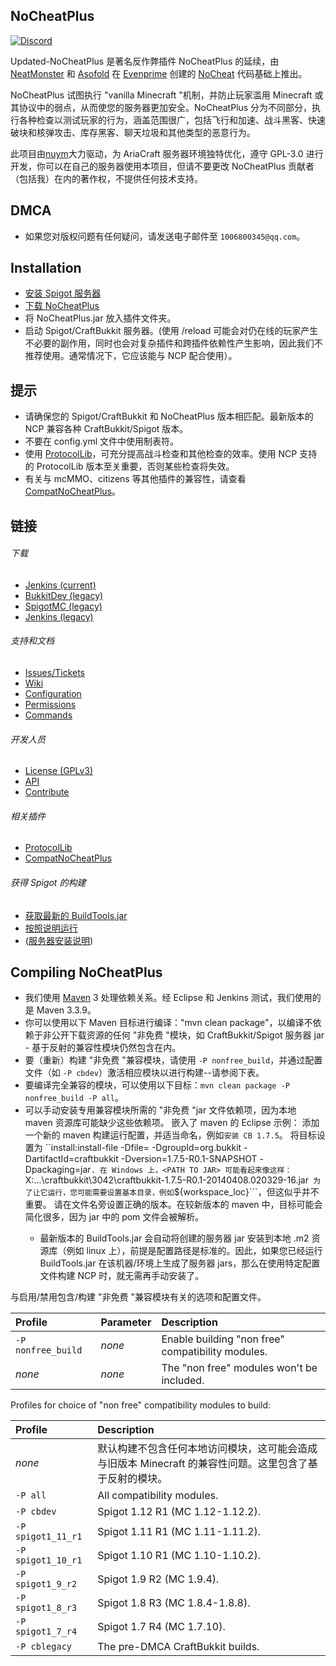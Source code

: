 
NoCheatPlus
---------
[![Discord](https://img.shields.io/discord/598285007496151098?label=discord&logo=discord)](https://discord.gg/NASKHYc)

Updated-NoCheatPlus 是著名反作弊插件 NoCheatPlus 的延续，由 [NeatMonster](https://github.com/NeatMonster) 和 [Asofold](https://github.com/asofold) 在 [Evenprime](https://github.com/Evenprime) 创建的 [NoCheat](https://github.com/md-5/NoCheat) 代码基础上推出。

NoCheatPlus 试图执行 "vanilla Minecraft "机制，并防止玩家滥用 Minecraft 或其协议中的弱点，从而使您的服务器更加安全。NoCheatPlus 分为不同部分，执行各种检查以测试玩家的行为，涵盖范围很广，包括飞行和加速、战斗黑客、快速破块和核弹攻击、库存黑客、聊天垃圾和其他类型的恶意行为。

此项目由[nuym](https//github.com/nuym)大力驱动，为 AriaCraft 服务器环境独特优化，遵守 GPL-3.0 进行开发，你可以在自己的服务器使用本项目，但请不要更改 NoCheatPlus 贡献者（包括我）在内的著作权，不提供任何技术支持。


DMCA
---------
* 如果您对版权问题有任何疑问，请发送电子邮件至 `1006800345@qq.com`。

Installation
---------
* [安装 Spigot 服务器](https://github.com/Updated-NoCheatPlus/NoCheatPlus/#obtain-a-build-of-spigot)
* [下载 NoCheatPlus](https://github.com/Updated-NoCheatPlus/NoCheatPlus/#download)
* 将 NoCheatPlus.jar 放入插件文件夹。
* 启动 Spigot/CraftBukkit 服务器。(使用 /reload 可能会对仍在线的玩家产生不必要的副作用，同时也会对复杂插件和跨插件依赖性产生影响，因此我们不推荐使用。通常情况下，它应该能与 NCP 配合使用）。

提示
---------
* 请确保您的 Spigot/CraftBukkit 和 NoCheatPlus 版本相匹配。最新版本的 NCP 兼容各种 CraftBukkit/Spigot 版本。
* 不要在 config.yml 文件中使用制表符。
* 使用 [ProtocolLib](https://www.spigotmc.org/resources/protocollib.1997/)，可充分提高战斗检查和其他检查的效率。使用 NCP 支持的 ProtocolLib 版本至关重要，否则某些检查将失效。
* 有关与 mcMMO、citizens 等其他插件的兼容性，请查看 [CompatNoCheatPlus](https://github.com/Updated-NoCheatPlus/CompatNoCheatPlus)。

链接
---------

###### 下载
* [Jenkins (current)](https://ci.codemc.io/job/Updated-NoCheatPlus/job/Updated-NoCheatPlus/)
* [BukkitDev (legacy)](https://dev.bukkit.org/projects/nocheatplus/files/)
* [SpigotMC (legacy)](https://www.spigotmc.org/resources/nocheatplus2015-07-25.26/updates)
* [Jenkins (legacy)](https://ci.md-5.net/job/NoCheatPlus/)

###### 支持和文档
* [Issues/Tickets](https://github.com/Updated-NoCheatPlus/NoCheatPlus/issues)
* [Wiki](https://github.com/Updated-NoCheatPlus/Docs)
* [Configuration](https://github.com/Updated-NoCheatPlus/Docs#configuration)
* [Permissions](https://github.com/Updated-NoCheatPlus/Docs/blob/master/Settings/Permissions.md)
* [Commands](https://github.com/Updated-NoCheatPlus/Docs/blob/master/Settings/Commands.md)

###### 开发人员
* [License (GPLv3)](https://github.com/Updated-NoCheatPlus/NoCheatPlus/blob/master/LICENSE.txt)
* [API](https://github.com/Updated-NoCheatPlus/Docs/blob/master/Development/API.md)
* [Contribute](https://github.com/Updated-NoCheatPlus/NoCheatPlus/blob/master/CONTRIBUTING.md)

###### 相关插件
* [ProtocolLib](https://www.spigotmc.org/resources/protocollib.1997/)
* [CompatNoCheatPlus](https://dev.bukkit.org/projects/compatnocheatplus-cncp/)

###### 获得 Spigot 的构建
* [获取最新的 BuildTools.jar](https://hub.spigotmc.org/jenkins/job/BuildTools/)
* [按照说明运行](https://www.spigotmc.org/wiki/buildtools/)
* ([服务器安装说明](https://www.spigotmc.org/wiki/spigot-installation/))

Compiling NoCheatPlus
---------
* 我们使用 [Maven](http://maven.apache.org/download.cgi) 3 处理依赖关系。经 Eclipse 和 Jenkins 测试，我们使用的是 Maven 3.3.9。
* 你可以使用以下 Maven 目标进行编译："mvn clean package"，以编译不依赖于非公开下载资源的任何 "非免费 "模块，如 CraftBukkit/Spigot 服务器 jar - 基于反射的兼容性模块仍然包含在内。
* 要（重新）构建 "非免费 "兼容模块，请使用 `-P nonfree_build`，并通过配置文件（如 `-P cbdev`）激活相应模块以进行构建--请参阅下表。
* 要编译完全兼容的模块，可以使用以下目标：`mvn clean package -P nonfree_build -P all`。
* 可以手动安装专用兼容模块所需的 "非免费 "jar 文件依赖项，因为本地 maven 资源库可能缺少这些依赖项。
嵌入了 maven 的 Eclipse 示例：
添加一个新的 maven 构建运行配置，并适当命名，例如```安装 CB 1.7.5```。
将目标设置为 ``install:install-file -Dfile=<PATH TO JAR> -DgroupId=org.bukkit -DartifactId=craftbukkit -Dversion=1.7.5-R0.1-SNAPSHOT -Dpackaging=jar```.
在 Windows 上，<PATH TO JAR> 可能看起来像这样：  ```X:\...\craftbukkit\3042\craftbukkit-1.7.5-R0.1-20140408.020329-16.jar```
为了让它运行，您可能需要设置基本目录，例如```${workspace_loc}```，但这似乎并不重要。
请在文件名旁设置正确的版本。在较新版本的 maven 中，目标可能会简化很多，因为 jar 中的 pom 文件会被解析。
  * 最新版本的 BuildTools.jar 会自动将创建的服务器 jar 安装到本地 .m2 资源库（例如 linux 上），前提是配置路径是标准的。因此，如果您已经运行 BuildTools.jar 在该机器/环境上生成了服务器 jars，那么在使用特定配置文件构建 NCP 时，就无需再手动安装了。

与启用/禁用包含/构建 "非免费 "兼容模块有关的选项和配置文件。

| Profile | Parameter | Description |
| :------------------ | :-------------- | :-------------- |
| `-P nonfree_build` | _none_ | Enable building "non free" compatibility modules. |
| _none_ | _none_ | The "non free" modules won't be included. |

Profiles for choice of "non free" compatibility modules to build:

| Profile | Description |
| :------------------ | :-------------- |
| _none_ | 默认构建不包含任何本地访问模块，这可能会造成与旧版本 Minecraft 的兼容性问题。这里包含了基于反射的模块。|
| `-P all` | All compatibility modules. |
| `-P cbdev` | Spigot 1.12 R1 (MC 1.12-1.12.2). |
| `-P spigot1_11_r1` | Spigot 1.11 R1 (MC 1.11-1.11.2). |
| `-P spigot1_10_r1` | Spigot 1.10 R1 (MC 1.10-1.10.2). |
| `-P spigot1_9_r2` | Spigot 1.9 R2 (MC 1.9.4). |
| `-P spigot1_8_r3` | Spigot 1.8 R3 (MC 1.8.4-1.8.8). |
| `-P spigot1_7_r4` | Spigot 1.7 R4 (MC 1.7.10). |
| `-P cblegacy` | The pre-DMCA CraftBukkit builds. |
